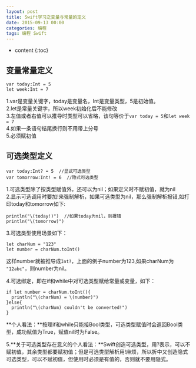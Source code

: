 ```yaml
---
layout: post
title: Swift学习之变量与常量的定义
date: 2015-09-13 00:00
categories: 编程
tags: 编程 Swift
---
```


* content
{:toc}

## 变量常量定义  

	var today:Int = 5  
	let week:Int = 7  

1.var是变量关键字，today是变量名，Int是变量类型，5是初始值。  
2.let是常量关键字，所以week初始化后不能修改  
3.左值或者右值可以推导时类型可以省略，该句等价于`var today = 5`和`let week = 7`  
4.如果一条语句结尾换行则不用带上分号  
5.必须赋初值  




## 可选类型定义  

	var today:Int? = 5  //显式可选类型  
	var tomorrow:Int! = 6  //隐式可选类型

1.可选类型除了按类型赋值外，还可以为nil；如果定义时不赋初值，就为nil  
2.显示可选调用时要加!来强制解析，如果可选类型为nil，那么强制解析报错,如打印today和tomorrow如下:  

	println("\(today!)")  //如果today为nil，则报错  
	println("\(tomorrow)")  

3.可选类型使用场景如下：  
	
	let charNum = "123"  
	let number = charNum.toInt()  

这样number就被推导成`Int?`，上面的例子number为123,如果charNum为 `"12abc"`，则number为nil。

4.可选绑定，即在if和while中对可选类型赋给常量或变量，如下：  
	
	if let number = charNum.toInt(){
	  println("\(charNum) = \(number)")
	}else{
	  println("\(charNum) couldn't be converted!")
	}

**个人看法：**按理if和while只能接Bool类型，可选类型赋值时会返回Bool类型，成功赋值为True，赋值nil时为False。  

5.**关于可选类型存在意义的个人看法：**Swift创造可选类型，用?表示，可以不赋初值，其余类型都要赋初值；但是可选类型解析用!麻烦，所以折中又创造隐式可选类型，可以不赋初值，但使用时必须是有值的，否则就不要用隐式。  



